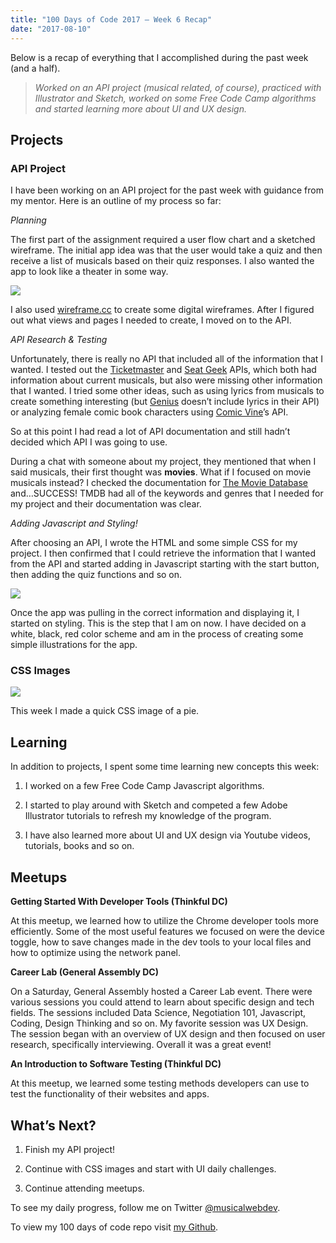 ```yaml
---
title: "100 Days of Code 2017 — Week 6 Recap"
date: "2017-08-10"
---
```


Below is a recap of everything that I accomplished during the past week (and a half).
> *Worked on an API project (musical related, of course), practiced with Illustrator and Sketch, worked on some Free Code Camp algorithms and started learning more about UI and UX design.*

## Projects

### API Project

I have been working on an API project for the past week with guidance from my mentor. Here is an outline of my process so far:

*Planning*

The first part of the assignment required a user flow chart and a sketched wireframe. The initial app idea was that the user would take a quiz and then receive a list of musicals based on their quiz responses. I also wanted the app to look like a theater in some way.

![](https://cdn-images-1.medium.com/max/4110/1*p7y0FlD1R_yaMRSm7gXTIw.png)

I also used [wireframe.cc](https://wireframe.cc/) to create some digital wireframes. After I figured out what views and pages I needed to create, I moved on to the API.

*API Research & Testing*

Unfortunately, there is really no API that included all of the information that I wanted. I tested out the [Ticketmaster](http://developer.ticketmaster.com/) and [Seat Geek](http://platform.seatgeek.com/) APIs, which both had information about current musicals, but also were missing other information that I wanted. I tried some other ideas, such as using lyrics from musicals to create something interesting (but [Genius](https://docs.genius.com/) doesn’t include lyrics in their API) or analyzing female comic book characters using [Comic Vine](http://comicvine.gamespot.com/api/)’s API.

So at this point I had read a lot of API documentation and still hadn’t decided which API I was going to use.

During a chat with someone about my project, they mentioned that when I said musicals, their first thought was **movies**. What if I focused on movie musicals instead? I checked the documentation for [The Movie Database](https://www.themoviedb.org/documentation/api) and…SUCCESS! TMDB had all of the keywords and genres that I needed for my project and their documentation was clear.

*Adding Javascript and Styling!*

After choosing an API, I wrote the HTML and some simple CSS for my project. I then confirmed that I could retrieve the information that I wanted from the API and started adding in Javascript starting with the start button, then adding the quiz functions and so on.

![](https://cdn-images-1.medium.com/max/2994/1*h3qbK0233YNouI2LiglpzQ.png)

Once the app was pulling in the correct information and displaying it, I started on styling. This is the step that I am on now. I have decided on a white, black, red color scheme and am in the process of creating some simple illustrations for the app.

### CSS Images

![](https://cdn-images-1.medium.com/max/2318/1*rCr6cLjE2dXtzKVBIBOEFg.png)

This week I made a quick CSS image of a pie.

## Learning

In addition to projects, I spent some time learning new concepts this week:

1. I worked on a few Free Code Camp Javascript algorithms.

1. I started to play around with Sketch and competed a few Adobe Illustrator tutorials to refresh my knowledge of the program.

1. I have also learned more about UI and UX design via Youtube videos, tutorials, books and so on.

## Meetups

**Getting Started With Developer Tools (Thinkful DC)**

At this meetup, we learned how to utilize the Chrome developer tools more efficiently. Some of the most useful features we focused on were the device toggle, how to save changes made in the dev tools to your local files and how to optimize using the network panel.

**Career Lab (General Assembly DC)**

On a Saturday, General Assembly hosted a Career Lab event. There were various sessions you could attend to learn about specific design and tech fields. The sessions included Data Science, Negotiation 101, Javascript, Coding, Design Thinking and so on. My favorite session was UX Design. The session began with an overview of UX design and then focused on user research, specifically interviewing. Overall it was a great event!

**An Introduction to Software Testing (Thinkful DC)**

At this meetup, we learned some testing methods developers can use to test the functionality of their websites and apps.

## What’s Next?

1. Finish my API project!

1. Continue with CSS images and start with UI daily challenges.

1. Continue attending meetups.

To see my daily progress, follow me on Twitter [@musicalwebdev](https://twitter.com/musicalwebdev).

To view my 100 days of code repo visit [my Github](https://github.com/brittanyrw).
